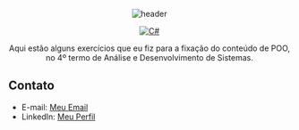<p align="center">
  
<img src="https://camo.githubusercontent.com/82291b0fe831bfc6781e07fc5090cbd0a8b912bb8b8d4fec0696c881834f81ac/68747470733a2f2f70726f626f742e6d656469612f394575424971676170492e676966" width="100%" height="2">

</p>
<div align="center">
  
![header](https://capsule-render.vercel.app/api?type=soft&text=⭐️PROGRAMAÇÃO%20ORIENTADA%20A%20OBJETOS%20⭐&fontAlign=50&fontAlignY=60&fontSize=30&animation=fadeIn&height=100)

</div>

<div align="center">

  [![C#](https://img.shields.io/badge/Feito%20com-CSharp-purple)](#) 
 

</div>

<p align="center"> Aqui estão alguns exercícios que eu fiz para a fixação do conteúdo de POO, </br> no 4º termo de Análise e Desenvolvimento de Sistemas.</p>

## Contato

- E-mail: [Meu Email](mailto:agonsalvessissa@gmail.com)
- LinkedIn: [Meu Perfil](https://www.linkedin.com/in/alerrandra)

<p align="center">
<img src="https://camo.githubusercontent.com/82291b0fe831bfc6781e07fc5090cbd0a8b912bb8b8d4fec0696c881834f81ac/68747470733a2f2f70726f626f742e6d656469612f394575424971676170492e676966" width="100%" height="2">
</p>
